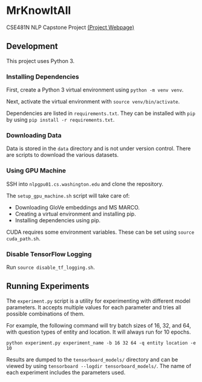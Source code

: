 # MrKnowItAll
CSE481N NLP Capstone Project [(Project Webpage)](https://tgilbrough.github.io/cse481n-blog/)

## Development

This project uses Python 3.

### Installing Dependencies

First, create a Python 3 virtual environment using `python -m venv venv`.

Next, activate the virtual environment with `source venv/bin/activate`.

Dependencies are listed in `requirements.txt`. They can be installed with `pip`
by using `pip install -r requirements.txt`.

### Downloading Data

Data is stored in the `data` directory and is not under version control.
There are scripts to download the various datasets.

### Using GPU Machine

SSH into `nlpgpu01.cs.washington.edu` and clone the repository.

The `setup_gpu_machine.sh` script will take care of:
 - Downloading GloVe embeddings and MS MARCO.
 - Creating a virtual environment and installing pip.
 - Installing dependencies using pip.

CUDA requires some environment variables. These can be set using `source cuda_path.sh`.

### Disable TensorFlow Logging

Run `source disable_tf_logging.sh`.

## Running Experiments

The `experiment.py` script is a utility for experimenting with different model
parameters. It accepts multiple values for each parameter and tries all
possible combinations of them.

For example, the following command will try batch sizes of 16, 32, and 64,
with question types of entity and location. It will always run for 10 epochs.

```
python experiment.py experiment_name -b 16 32 64 -q entity location -e 10
```

Results are dumped to the `tensorboard_models/` directory and can be viewed
by using `tensorboard --logdir tensorboard_models/`.
The name of each experiment includes the parameters used.
